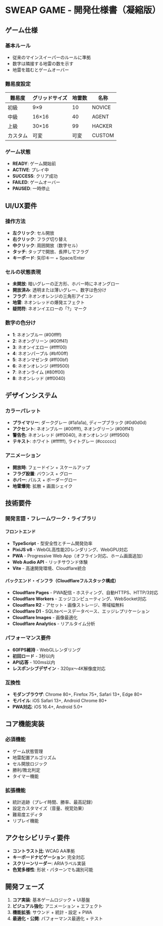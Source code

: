 # SWEAP GAME - 開発仕様書（凝縮版）

## ゲーム仕様

### 基本ルール
- 従来のマインスイーパーのルールに準拠
- 数字は隣接する地雷の数を示す
- 地雷を踏むとゲームオーバー

### 難易度設定
| 難易度 | グリッドサイズ | 地雷数 | 名称 |
|--------|-------------|--------|------|
| 初級 | 9×9 | 10 | NOVICE |
| 中級 | 16×16 | 40 | AGENT |
| 上級 | 30×16 | 99 | HACKER |
| カスタム | 可変 | 可変 | CUSTOM |

### ゲーム状態
- **READY**: ゲーム開始前
- **ACTIVE**: プレイ中
- **SUCCESS**: クリア成功
- **FAILED**: ゲームオーバー
- **PAUSED**: 一時停止

## UI/UX要件

### 操作方法
- **左クリック**: セル開放
- **右クリック**: フラグ切り替え
- **中クリック**: 周囲開放（数字セル）
- **タッチ**: タップで開放、長押しでフラグ
- **キーボード**: 矢印キー + Space/Enter

### セルの状態表現
- **未開放**: 暗いグレーの正方形、ホバー時にネオングロー
- **開放済み**: 透明または薄いグレー、数字は色分け
- **フラグ**: ネオンオレンジの三角形アイコン
- **地雷**: ネオンレッドの爆発エフェクト
- **疑問符**: ネオンイエローの「?」マーク

### 数字の色分け
- **1**: ネオンブルー (#00ffff)
- **2**: ネオングリーン (#00ff41)
- **3**: ネオンイエロー (#ffff00)
- **4**: ネオンパープル (#bf00ff)
- **5**: ネオンマゼンタ (#ff00bf)
- **6**: ネオンオレンジ (#ff9500)
- **7**: ネオンライム (#80ff00)
- **8**: ネオンレッド (#ff0040)

## デザインシステム

### カラーパレット
- **プライマリー**: ダークグレー (#1a1a1a), ディープブラック (#0d0d0d)
- **アクセント**: ネオンブルー (#00ffff), ネオングリーン (#00ff41)
- **警告色**: ネオンレッド (#ff0040), ネオンオレンジ (#ff9500)
- **テキスト**: ホワイト (#ffffff), ライトグレー (#cccccc)

### アニメーション
- **開放時**: フェードイン + スケールアップ
- **フラグ設置**: バウンス + グロー
- **ホバー**: パルス + ボーダーグロー
- **地雷爆発**: 拡散 + 画面シェイク

## 技術要件

### 開発言語・フレームワーク・ライブラリ

#### フロントエンド
- **TypeScript** - 型安全性とチーム開発効率
- **PixiJS v8** - WebGL高性能2Dレンダリング、WebGPU対応
- **PWA** - Progressive Web App（オフライン対応、ホーム画面追加）
- **Web Audio API** - リッチサウンド体験
- **Vite** - 高速開発環境、Cloudflare統合

#### バックエンド・インフラ（Cloudflareフルスタック構成）
- **Cloudflare Pages** - PWA配信・ホスティング、自動HTTPS、HTTP/3対応
- **Cloudflare Workers** - エッジコンピューティング、WebSocket対応
- **Cloudflare R2** - アセット・画像ストレージ、帯域幅無料
- **Cloudflare D1** - SQLiteベースデータベース、エッジレプリケーション
- **Cloudflare Images** - 画像最適化
- **Cloudflare Analytics** - リアルタイム分析

### パフォーマンス要件
- **60FPS維持** - WebGLレンダリング
- **初回ロード** - 3秒以内
- **API応答** - 100ms以内
- **レスポンシブデザイン** - 320px〜4K解像度対応

### 互換性
- **モダンブラウザ**: Chrome 80+, Firefox 75+, Safari 13+, Edge 80+
- **モバイル**: iOS Safari 13+, Android Chrome 80+
- **PWA対応**: iOS 16.4+, Android 5.0+

## コア機能実装

### 必須機能
- ゲーム状態管理
- 地雷配置アルゴリズム
- セル開放ロジック
- 勝利/敗北判定
- タイマー機能

### 拡張機能
- 統計追跡（プレイ時間、勝率、最高記録）
- 設定カスタマイズ（音量、視覚効果）
- 難易度エディタ
- リプレイ機能

## アクセシビリティ要件
- **コントラスト比**: WCAG AA準拠
- **キーボードナビゲーション**: 完全対応
- **スクリーンリーダー**: ARIAラベル実装
- **色覚多様性**: 形状・パターンでも識別可能

## 開発フェーズ
1. **コア実装**: 基本ゲームロジック + UI基盤
2. **ビジュアル強化**: アニメーション + エフェクト
3. **機能拡張**: サウンド + 統計・設定 + PWA
4. **最適化・公開**: パフォーマンス最適化 + テスト